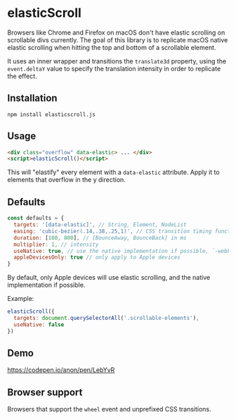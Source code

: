 # elasticScroll
Browsers like Chrome and Firefox on macOS don't have elastic scrolling on scrollable divs currently. The goal of this library is to replicate macOS native elastic scrolling when hitting the top and bottom of a scrollable element.

It uses an inner wrapper and transitions the `translate3d` property, using the `event.deltaY` value to specify the translation intensity in order to replicate the effect.

## Installation

`npm install elasticscroll.js`

## Usage
```html
<div class="overflow" data-elastic> ... </div>
<script>elasticScroll()</script>
```

This will "elastify" every element with a `data-elastic` attribute. Apply it to elements that overflow in the y direction.

## Defaults

```js
const defaults = {
  targets: '[data-elastic]', // String, Element, NodeList
  easing: 'cubic-bezier(.14,.38,.25,1)', // CSS transition timing function
  duration: [100, 800], // [BounceAway, BounceBack] in ms
  multiplier: 1, // intensity
  useNative: true, // use the native implementation if possible, `-webkit-overflow-scrolling` on iOS
  appleDevicesOnly: true // only apply to Apple devices
}
```

By default, only Apple devices will use elastic scrolling, and the native implementation if possible.

Example:
```js
elasticScroll({
  targets: document.querySelectorAll('.scrollable-elements'),
  useNative: false
})
```

## Demo

https://codepen.io/anon/pen/LebYvR

## Browser support

Browsers that support the `wheel` event and unprefixed CSS transitions.
